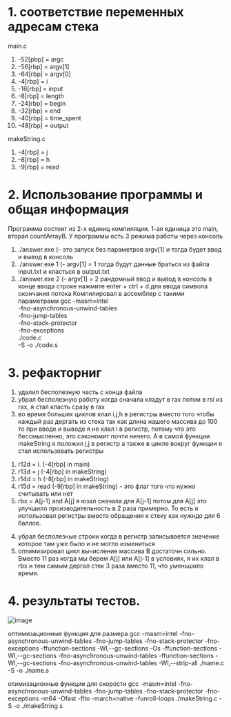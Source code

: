 # 1. соответствие переменных адресам стека
main.c

1) -52[pbp] = argc
2) -56[rbp] = argv[1]
3) -64[rbp] = argv[0]
4) -4[rbp] = i
5) -16[rbp] = input
6) -8[rbp] = length
7) -24[rbp] = begin
8) -32[rbp] = end
9) -40[rbp] = time_spent
10) -48[rbp] = output

makeString.c
1) -4[rbp] = j
2) -8[rbp] = h
3) -9[rbp] = read

# 2. Использование программы и общая информация
Программа состоит из 2-х единиц компиляции. 1-ая единица это main, вторая countArrayB. 
У программы есть 3 режима работы через консоль
1) ./answer.exe           (- это запуск без параметров argv[1] и тогда будет ввод и вывод в консоль
2) ./answer.exe 1         (- argv[1] = 1 тогда будут данные браться из файла input.txt и класться в output.txt
3) ./answer.exe 2         (- argv[1] = 2 рандомный ввод и вывод в консоль
в конце ввода строке нажмите enter + ctrl + d для ввода символа окончания потока
Компилировал в ассемблер с такими параметрами
gcc -masm=intel \
    -fno-asynchronous-unwind-tables \
    -fno-jump-tables \
    -fno-stack-protector \
    -fno-exceptions \
    ./code.c \
    -S -o ./code.s


# 3. рефакторниг
1) удалил бесполезную часть с конца файла
2) убрал бесполезную работу когда сначала кладут в rax потом в rsi из rax, я стал класть сразу в rax
3) во время больших циклов клал i,j,h в регистры вместо того чтобы каждый раз дергать из стека
так как длина нашего массива до 100 то при вводе и выводе я не клал i в регистр, потому что это бессмысленно, это сэкономит почти ничего. А в самой функции makeString я положил j,j в регистр а также в цикле вокруг функции я стал использовать регистры 
1. r12d = i.       (-4[rbp] in main)
2. r13d = j   (-4[rbp] in makeString)
3. r14d = h   (-8[rbp] in makeString)
4. r15d = read (-9[rbp] in makeString)  - это флаг того что нужно считывать или нет
5. rbx = A[j-1] and A[j]  я юзал сначала для A[j-1] потом для A[j]
это улучшило производительность в 2 раза примерно. То есть я использовал регистры вместо обращения к стеку как нужндо для 6 баллов.
4) убрал бесполезные строки когда в регистр записывается значение которое там уже было и не могло измениться
5) оптимизировал цикл вычисление массива B достаточн сильно. Вместо 11 раз когда мы берем A[j] или A[j-1] в условиях, я их клал в rbx и тем самым дергал стек 3 раза вместо 11, что уменьшило время.

# 4. результаты тестов.
![image](https://user-images.githubusercontent.com/113286731/201534430-b5fe28a9-3cdd-4ccc-ac15-b6c7c121f640.png)


оптимизационные функция для размера
gcc -masm=intel     -fno-asynchronous-unwind-tables     -fno-jump-tables     -fno-stack-protector     -fno-exceptions             -ffunction-sections -Wl,--gc-sections -Os -ffunction-sections -Wl,--gc-sections -fno-asynchronous-unwind-tables  -ffunction-sections -Wl,--gc-sections -fno-asynchronous-unwind-tables -Wl,--strip-all  ./name.c     -S -o ./name.s


отимизационные функции для скорости
gcc -masm=intel     -fno-asynchronous-unwind-tables     -fno-jump-tables     -fno-stack-protector     -fno-exceptions            -m64 -Ofast -flto -march=native -funroll-loops   ./makeString.c     -S -o ./makeString.s



